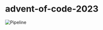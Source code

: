# advent-of-code-2023

![Pipeline](https://github.com/s94/advent-of-code-2023/actions/workflows/tests.yml/badge.svg?branchName=main)
